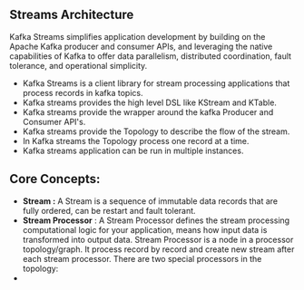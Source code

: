 ## Streams Architecture

Kafka Streams simplifies application development by building on the Apache Kafka producer and consumer APIs, and leveraging the native capabilities of Kafka to offer data parallelism, distributed coordination, fault tolerance, and operational simplicity.

 - Kafka Streams is a client library for stream processing applications that process records in kafka topics.
 - Kafka streams provides the high level DSL like KStream and KTable.
 - Kafka streams provide the wrapper around the kafka Producer and Consumer API's.
 - Kafka streams provide the Topology to describe the flow of the stream.
 - In Kafka streams the Topology process one record at a time.
 - Kafka streams application can be run in multiple instances. 

## Core Concepts:

 

 - **Stream :** A Stream is a sequence of immutable data records that are fully ordered, can be restart and fault tolerant.
 - **Stream Processor** : A Stream Processor defines the stream processing computational logic for your application, means how input data is transformed into output data. Stream Processor is a node in a processor topology/graph. It process record by record and create new stream after each stream processor. There are two special processors in the topology:
 - 

<!--stackedit_data:
eyJoaXN0b3J5IjpbMTgwNzc4OTksLTY3NjIxMzk2NiwtMTA4OD
IxNDU1NCwtMTExMzU2MzgyNiwtMTk0NDY3NzQ0MCwxNjcyODgz
NzMxLC03NDU1ODQ3MTMsLTY0NzI5OTY3OCw0MDgyMDM0ODYsLT
E5NDg0NTM5NjUsNjYzNTM0ODY4LDM2MDQ4MDY4MCwxMDE4MTAw
MjEzLDE1NjI3NzU1NjcsNTQ1MTE2MzIzLDE2OTMzODk2NTksLT
M1OTE0NTM1OSw0NzY0MzUwNDcsLTExNzU1MzY4NzksNjI5ODAy
NzczXX0=
-->